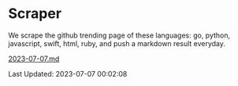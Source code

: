 # Scraper

We scrape the github trending page of these languages: go, python, javascript, swift, html, ruby, and push a markdown result everyday.

[2023-07-07.md](https://github.com/henson/Scraper/blob/master/2023-07-07.md)

Last Updated: 2023-07-07 00:02:08